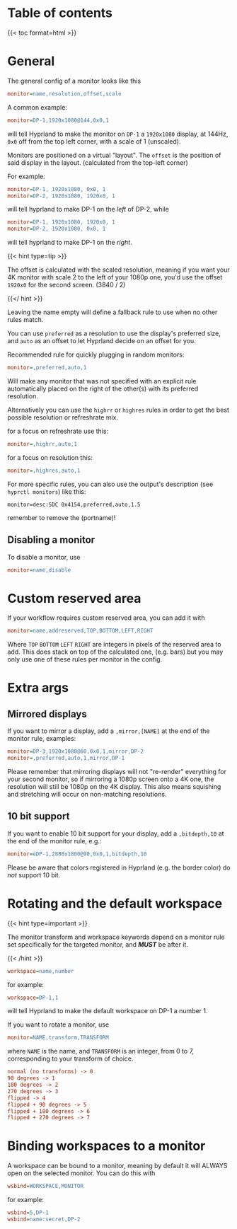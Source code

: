 # Table of contents

{{< toc format=html >}}

# General

The general config of a monitor looks like this

```ini
monitor=name,resolution,offset,scale
```

A common example:

```ini
monitor=DP-1,1920x1080@144,0x0,1
```

will tell Hyprland to make the monitor on `DP-1` a `1920x1080` display, at 144Hz,
`0x0` off from the top left corner, with a scale of 1 (unscaled).

Monitors are positioned on a virtual "layout". The `offset` is the position of 
said display in the layout. (calculated from the top-left corner)

For example:
```ini
monitor=DP-1, 1920x1080, 0x0, 1
monitor=DP-2, 1920x1080, 1920x0, 1
```
will tell hyprland to make DP-1 on the _left_ of DP-2, while
```ini
monitor=DP-1, 1920x1080, 1920x0, 1
monitor=DP-2, 1920x1080, 0x0, 1
```
will tell hyprland to make DP-1 on the _right_.

{{< hint type=tip >}}

The offset is calculated with the scaled resolution, meaning if
you want your 4K monitor with scale 2 to the left of your 1080p one, you'd use
the offset `1920x0` for the second screen. (3840 / 2)

{{</ hint >}}

Leaving the name empty will define a fallback rule to use when no other rules
match.

You can use `preferred` as a resolution to use the display's preferred size, and
`auto` as an offset to let Hyprland decide on an offset for you.

Recommended rule for quickly plugging in random monitors:

```ini
monitor=,preferred,auto,1
```

Will make any monitor that was not specified with an explicit rule automatically
placed on the right of the other(s) with its preferred resolution.

Alternatively you can use the `highrr` or `highres` rules in order to get the
best possible resolution or refreshrate mix.

for a focus on refreshrate use this:

```ini
monitor=,highrr,auto,1
```

for a focus on resolution this:

```ini
monitor=,highres,auto,1
```

For more specific rules, you can also use the output's description
(see `hyprctl monitors`) like this:

```
monitor=desc:SDC 0x4154,preferred,auto,1.5
```

remember to remove the (portname)!

## Disabling a monitor

To disable a monitor, use

```ini
monitor=name,disable
```

# Custom reserved area

If your workflow requires custom reserved area, you can add it with

```ini
monitor=name,addreserved,TOP,BOTTOM,LEFT,RIGHT
```

Where `TOP` `BOTTOM` `LEFT` `RIGHT` are integers in pixels of the reserved area
to add. This does stack on top of the calculated one, (e.g. bars) but you may
only use one of these rules per monitor in the config.

# Extra args

## Mirrored displays

If you want to mirror a display, add a `,mirror,[NAME]` at the end of the monitor
rule, examples:

```ini
monitor=DP-3,1920x1080@60,0x0,1,mirror,DP-2
monitor=,preferred,auto,1,mirror,DP-1
```

Please remember that mirroring displays will not "re-render" everything for your
second monitor, so if mirroring a 1080p screen onto a 4K one, the resolution
will still be 1080p on the 4K display. This also means squishing and stretching
will occur on non-matching resolutions.

## 10 bit support

If you want to enable 10 bit support for your display, add a `,bitdepth,10` at the
end of the monitor rule, e.g.:
```ini
monitor=eDP-1,2880x1800@90,0x0,1,bitdepth,10
```

Please be aware that colors registered in Hyprland (e.g. the border color) do _not_
support 10 bit.

# Rotating and the default workspace

{{< hint type=important >}}

The monitor transform and workspace keywords depend on a monitor rule set
specifically for the targeted monitor, and **_MUST_** be after it.

{{< /hint >}}

```ini
workspace=name,number
```

for example:

```ini
workspace=DP-1,1
```

will tell Hyprland to make the default workspace on DP-1 a number 1.

If you want to rotate a monitor, use

```ini
monitor=NAME,transform,TRANSFORM
```

where `NAME` is the name, and `TRANSFORM` is an integer, from 0 to 7,
corresponding to your transform of choice.

```ini
normal (no transforms) -> 0
90 degrees -> 1
180 degrees -> 2
270 degrees -> 3
flipped -> 4
flipped + 90 degrees -> 5
flipped + 180 degrees -> 6
flipped + 270 degrees -> 7
```

# Binding workspaces to a monitor

A workspace can be bound to a monitor, meaning by default it will ALWAYS open
on the selected monitor. You can do this with

```ini
wsbind=WORKSPACE,MONITOR
```

for example:

```ini
wsbind=5,DP-1
wsbind=name:secret,DP-2
```
